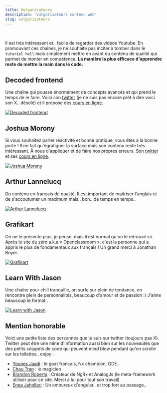 ```yaml
---
title: Vulgarisateurs
description: 'Vulgarisateurs contenu web'
slug: vulgarisateurs
---
```


<br/>

Il est très intéressant et.. facile de regarder des vidéos Youtube. En promouvant ces chaînes, je ne souhaite pas inciter à tomber dans le `tutoriel hell` mais simplement mettre en avant du contenu de qualité qui permet de monter en compétence. **La manière la plus efficace d'apprendre reste de mettre la main dans le code.**

## Decoded frontend

Une chaîne qui pousse énormément de concepts avancés et qui prend le temps de le faire. Voici son [twitter](https://twitter.com/DecodedFrontend) (je ne suis pas encore prêt à dire voici son X.. désolé) et il propose des [cours en ligne](https://courses.decodedfrontend.io/collections).

[![Decoded frontend](https://img.youtube.com/vi/Y-MRJ9QYCvI/0.jpg)](https://www.youtube.com/watch?v=Y-MRJ9QYCvI)

## Joshua Morony

Si vous souhaitez parler réactivité et bonne pratique, vous êtes à la bonne porte ! Il ne fait qu'égratigner la surface mais son contenu reste très intéressant. À nous d'appliquer et de faire nos propres erreurs. Son [twitter](https://twitter.com/joshuamorony) et ses [cours en ligne](https://www.joshmorony.com/).

[![Joshua Morony](https://img.youtube.com/vi/vq0By86P_Jw/0.jpg)](https://www.youtube.com/watch?v=vq0By86P_Jw)

## Arthur Lannelucq

Du contenu en français de qualité. Il est important de maitriser l'anglais et de s'accoutumer un maximum mais.. bon.. de temps en temps..

[![Arthur Lannelucq](https://img.youtube.com/vi/npyEyUZxoIw/0.jpg)](https://www.youtube.com/watch?v=npyEyUZxoIw)

## Grafikart

On ne le présente plus, je pense, mais il est normal qu'on le retrouve ici. Après le site du zéro a.k.a « Openclassroom », c'est la personne qui a appris le plus de fondamentaux aux français ! Un grand merci à Jonathan Boyer.

[![Grafikart](https://img.youtube.com/vi/hhe6Xb4Em5U/0.jpg)](https://www.youtube.com/watch?v=hhe6Xb4Em5U)

## Learn With Jason

Une chaîne pour chill tranquille, on surfe sur plein de tendance, on rencontre plein de personnalités, beaucoup d'amour et de passion :) J'aime beaucoup le format..

[![Learn with Jason](https://img.youtube.com/vi/LjwNXASSfq8/0.jpg)](https://www.youtube.com/watch?v=LjwNXASSfq8)

## Mention honorable

Voici une petite liste des personnes que je suis sur twitter (toujours pas X). Twitter peut être une mine d'information aussi bien sur les nouveautés que des petits snippets de code qui peuvent mind blow pendant qu'on scrolle sur les toilettes.. enjoy :

- [Younes Jaadi](https://twitter.com/yjaaidi) : le goat français, Nx champion, GDE..
- [Chau Tran](https://twitter.com/Nartc1410) : le magicien
- [Brandon Roberts](https://twitter.com/brandontroberts) : Créateur de NgRx et AnalogJs (le meta-framework utiliser pour ce site. Merci à lui pour tout son travail)
- [Enea Jahollari](https://twitter.com/Enea_Jahollari) : Un amoureux d'angular.. et trop fort au passage..
